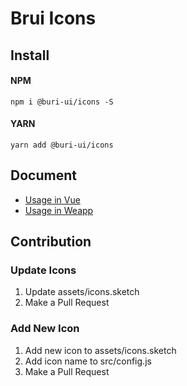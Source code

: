 # Brui Icons

## Install

#### NPM

```shell
npm i @buri-ui/icons -S
```

#### YARN

```shell
yarn add @buri-ui/icons
```

## Document

- [Usage in Vue](https://youzan.github.io/buri/#/zh-CN/icon)
- [Usage in Weapp](https://youzan.github.io/buri-weapp/#/icon)

## Contribution

### Update Icons

1. Update assets/icons.sketch
2. Make a Pull Request

### Add New Icon

1. Add new icon to assets/icons.sketch
2. Add icon name to src/config.js
3. Make a Pull Request
